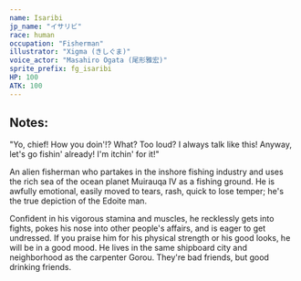 ```yaml
---
name: Isaribi
jp_name: "イサリビ"
race: human
occupation: "Fisherman"
illustrator: "Xigma (きしぐま)"
voice_actor: "Masahiro Ogata (尾形雅宏)"
sprite_prefix: fg_isaribi
HP: 100
ATK: 100
---
```


## Notes:

"Yo, chief! How you doin'!? What? Too loud? I always talk like this! Anyway, let's go fishin' already! I'm itchin' for it!"

An alien fisherman who partakes in the inshore fishing industry and uses the rich sea of the ocean planet Muirauqa IV as a fishing ground. He is awfully emotional, easily moved to tears, rash, quick to lose temper; he's the true depiction of the Edoite man.

Confident in his vigorous stamina and muscles, he recklessly gets into fights, pokes his nose into other people's affairs, and is eager to get undressed. If you praise him for his physical strength or his good looks, he will be in a good mood. He lives in the same shipboard city and neighborhood as the carpenter Gorou. They're bad friends, but good drinking friends.
